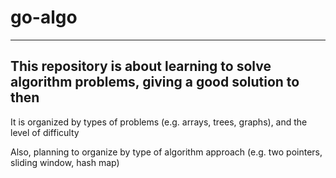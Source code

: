 # go-algo 

---
This repository is about learning to solve algorithm problems, giving a good solution to then
---

It is organized by types of problems (e.g. arrays, trees, graphs), and the level of difficulty

Also, planning to organize by type of algorithm approach (e.g. two pointers, sliding window, hash map)
